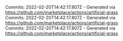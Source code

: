 Commits: 2022-02-20T14:42:17.807Z - Generated via https://github.com/marketplace/actions/artificial-grass
<br>
Commits: 2022-02-20T14:42:17.807Z - Generated via https://github.com/marketplace/actions/artificial-grass
<br>
Commits: 2022-02-20T14:42:17.807Z - Generated via https://github.com/marketplace/actions/artificial-grass
<br>
